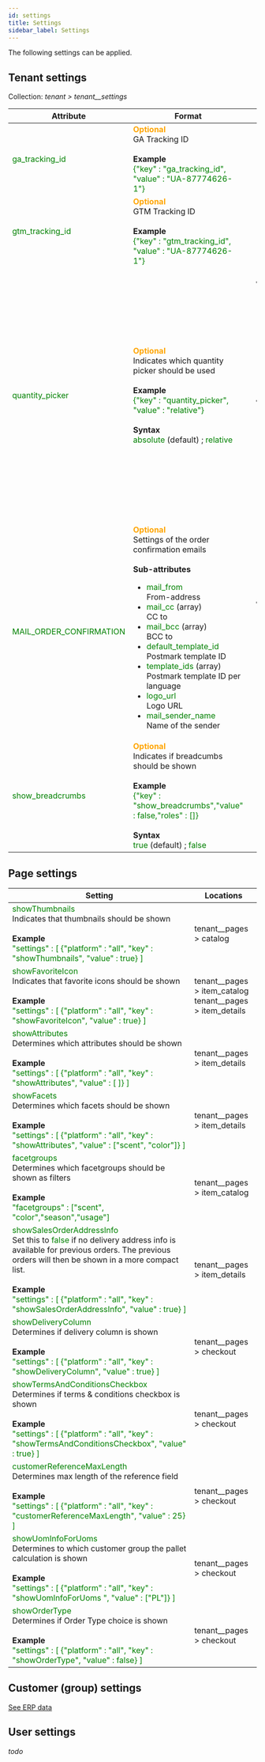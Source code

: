 ```yaml
---
id: settings
title: Settings
sidebar_label: Settings
---
```


The following settings can be applied.

## Tenant settings

Collection: _tenant > tenant__settings_

|Attribute|Format|Remarks|
|---|---|---|
|<span style="color:green">ga_tracking_id</span>|<span style="color:orange">**Optional** </span> <br />GA Tracking ID</span><br /><br />**Example** <br /> <span style="color:green">{"key" : "ga_tracking_id", "value" : "UA-87774626-1"}</span>||
|<span style="color:green">gtm_tracking_id</span>|<span style="color:orange">**Optional** </span> <br />GTM Tracking ID</span><br /><br />**Example** <br /> <span style="color:green">{"key" : "gtm_tracking_id", "value" : "UA-87774626-1"}</span>||
|<span style="color:green">quantity_picker</span>|<span style="color:orange">**Optional** </span><br/>Indicates which quantity picker should be used</span> <br/><br/>**Example** <br /> <span style="color:green">{"key" : "quantity_picker", "value" : "relative"}</span><br/><br/>**Syntax**<br><span style="color:green">absolute</span> (default) ; <span style="color:green">relative</span>|<ul><li><span style="color:green">absolute</span><br/>shows the absolute quantity and uses that value for calculations (e.g. 1 box of 12 pieces -> 12 pieces)</li><li><span style="color:green">relative</span><br/>shows the number of sales units and uses that value for calculations (e.g. 1 box of 12 pieces -> 1 box) </li></ul>|
|<span style="color:green">MAIL_ORDER_CONFIRMATION</span>|<span style="color:orange">**Optional** </span> <br />Settings of the order confirmation emails <br /><br />**Sub-attributes** <br /><ul><li><span style="color:green">mail_from</span><br/>From-address</li><li><span style="color:green">mail_cc</span> (array)<br/>CC to </li><li><span style="color:green">mail_bcc</span> (array)<br/>BCC to</li><li><span style="color:green">default_template_id</span><br/>Postmark template ID</li><li><span style="color:green">template_ids</span> (array)<br/>Postmark template ID per language</li><li><span style="color:green">logo_url</span><br/>Logo URL</li><li><span style="color:green">mail_sender_name</span><br/>Name of the sender</li></ul>|<ul><li>If no settings are available, the default OrderField values are used</li></ul>|
| <span style="color:green">show_breadcrumbs</span> | <span style="color:orange">**Optional** </span> <br />Indicates if breadcumbs should be shown<br /><br />**Example** <br /> <span style="color:green">{"key" : "show_breadcrumbs","value" : false,"roles" : []}</span><br/><br /> **Syntax** <br /> <span style="color:green">true</span> (default) ; <span style="color:green">false</span>||




## Page settings

|Setting|Locations|
|---|---|
|<span style="color:green">showThumbnails </span> <br />Indicates that thumbnails should be shown<br /><br />**Example** <br /> <span style="color:green"> "settings" : [ {"platform" : "all", "key" : "showThumbnails", "value" : true} ]</span>|tenant__pages > catalog|
|<span style="color:green">showFavoriteIcon </span> <br />Indicates that favorite icons should be shown<br /><br />**Example** <br /> <span style="color:green"> "settings" : [ {"platform" : "all", "key" : "showFavoriteIcon", "value" : true} ]</span>|tenant__pages > item_catalog <br/>tenant__pages > item_details|
|<span style="color:green">showAttributes </span> <br />Determines which attributes should be shown<br /><br />**Example** <br /> <span style="color:green"> "settings" : [ {"platform" : "all", "key" : "showAttributes", "value" : [ ]} ]</span>|tenant__pages > item_details|
|<span style="color:green">showFacets </span> <br />Determines which facets should be shown<br /><br />**Example** <br /> <span style="color:green"> "settings" : [ {"platform" : "all", "key" : "showAttributes", "value" : ["scent", "color"]} ]</span>|tenant__pages > item_details|
|<span style="color:green">facetgroups </span> <br />Determines which facetgroups should be shown as filters<br /><br />**Example** <br /> <span style="color:green">"facetgroups" : ["scent", "color","season","usage"]</span>|tenant__pages > item_catalog|
|<span style="color:green">showSalesOrderAddressInfo  </span> <br />Set this to <span style="color:green">false</span> if no delivery address info is available for previous orders. The previous orders will then be shown in a more compact list.<br /><br />**Example** <br /> <span style="color:green"> "settings" : [ {"platform" : "all", "key" : "showSalesOrderAddressInfo", "value" : true} ]</span>|tenant__pages > item_details|
|<span style="color:green">showDeliveryColumn  </span> <br />Determines if delivery column is shown<br /><br />**Example** <br /> <span style="color:green"> "settings" : [ {"platform" : "all", "key" : "showDeliveryColumn", "value" : true} ]</span>|tenant__pages > checkout|
|<span style="color:green">showTermsAndConditionsCheckbox  </span> <br />Determines if terms & conditions checkbox is shown<br /><br />**Example** <br /> <span style="color:green"> "settings" : [ {"platform" : "all", "key" : "showTermsAndConditionsCheckbox", "value" : true} ]</span>|tenant__pages > checkout|
|<span style="color:green">customerReferenceMaxLength  </span> <br />Determines max length of the reference field<br /><br />**Example** <br /> <span style="color:green"> "settings" : [ {"platform" : "all", "key" : "customerReferenceMaxLength", "value" : 25} ]</span>|tenant__pages > checkout|
|<span style="color:green">showUomInfoForUoms </span> <br />Determines to which customer group the pallet calculation is shown<br /><br />**Example** <br /> <span style="color:green"> "settings" : [ {"platform" : "all", "key" : "showUomInfoForUoms ", "value" :  ["PL"]} ]</span>|tenant__pages > checkout|
|<span style="color:green">showOrderType </span> <br />Determines if Order Type choice is shown<br /><br />**Example** <br /> <span style="color:green"> "settings" : [ {"platform" : "all", "key" : "showOrderType", "value" : false} ]</span>|tenant__pages > checkout|

## Customer (group) settings
[See ERP data](erpdata.md#klanten)

## User settings

_todo_


